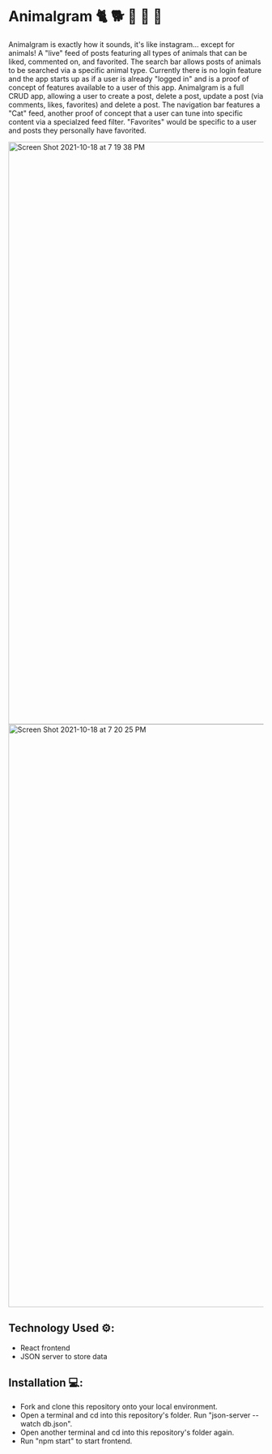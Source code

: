 # Animalgram 🐈 🐕 🙉 🐄 🦒
Animalgram is exactly how it sounds, it's like instagram… except for animals! A "live" feed of posts featuring all types of animals that can be liked, commented on, and favorited. The search bar allows posts of animals to be searched via a specific animal type. Currently there is no login feature and the app starts up as if a user is already "logged in" and is a proof of concept of features available to a user of this app. Animalgram is a full CRUD app, allowing a user to create a post, delete a post, update a post (via comments, likes, favorites) and delete a post. The navigation bar features a "Cat" feed, another proof of concept that a user can tune into specific content via a specialzed feed filter. "Favorites" would be specific to a user and posts they personally have favorited.

<img width="1151" alt="Screen Shot 2021-10-18 at 7 19 38 PM" src="https://user-images.githubusercontent.com/79714290/137819259-bd2b1678-32c2-4a35-bc75-a273a89fbe2d.png">

<img width="1152" alt="Screen Shot 2021-10-18 at 7 20 25 PM" src="https://user-images.githubusercontent.com/79714290/137819272-b4081ddf-a630-439d-9825-e8d4a5c9ef9f.png">

## Technology Used ⚙️:
- React frontend
- JSON server to store data

## Installation 💻:
- Fork and clone this repository onto your local environment.
- Open a terminal and cd into this repository's folder. Run "json-server --watch db.json".
- Open another terminal and cd into this repository's folder again.
- Run "npm start" to start frontend. 
